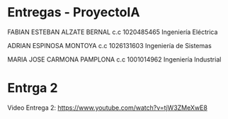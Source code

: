 # Entregas - ProyectoIA


FABIAN ESTEBAN ALZATE BERNAL c.c 1020485465 Ingeniería Eléctrica

ADRIAN ESPINOSA MONTOYA c.c 1026131603 Ingeniería de Sistemas

MARIA JOSE CARMONA PAMPLONA c.c 1001014962 Ingeniería Industrial

# Entrga 2
Video Entrega 2: https://www.youtube.com/watch?v=tjW3ZMeXwE8
